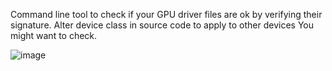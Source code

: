 Command line tool to check if your GPU driver files are ok by verifying their signature. Alter device class in source code to apply to other devices You might want to check.

![image](https://user-images.githubusercontent.com/71286356/202438610-4de1fdb9-2ea8-4e79-bec2-69e809ec7755.png)
